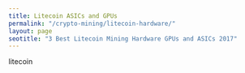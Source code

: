 ```yaml
---
title: Litecoin ASICs and GPUs 
permalink: "/crypto-mining/litecoin-hardware/"
layout: page
seotitle: "3 Best Litecoin Mining Hardware GPUs and ASICs 2017" 
---
```


litecoin